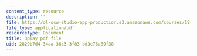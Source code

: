 ```yaml
---
content_type: resource
description: ''
file: https://ol-ocw-studio-app-production.s3.amazonaws.com/courses/18-01sc-single-variable-calculus-fall-2010/2829b7d434aa36c33f83bd3c76a89f38_ryLdyDrBfvI.pdf
file_type: application/pdf
resourcetype: Document
title: 3play pdf file
uid: 2829b7d4-34aa-36c3-3f83-bd3c76a89f38
---
```

